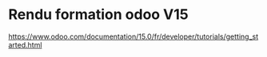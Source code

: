 # Rendu formation odoo V15
https://www.odoo.com/documentation/15.0/fr/developer/tutorials/getting_started.html
